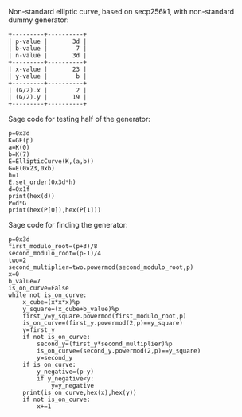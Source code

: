 Non-standard elliptic curve, based on secp256k1, with non-standard dummy generator:
```
+---------+----------+
| p-value |       3d |
| b-value |        7 |
| n-value |       3d |
+---------+----------+
| x-value |       23 |
| y-value |        b |
+---------+----------+
| (G/2).x |        2 |
| (G/2).y |       19 |
+---------+----------+
```
Sage code for testing half of the generator:
```
p=0x3d
K=GF(p)
a=K(0)
b=K(7)
E=EllipticCurve(K,(a,b))
G=E(0x23,0xb)
h=1
E.set_order(0x3d*h)
d=0x1f
print(hex(d))
P=d*G
print(hex(P[0]),hex(P[1]))
```
Sage code for finding the generator:
```
p=0x3d
first_modulo_root=(p+3)/8
second_modulo_root=(p-1)/4
two=2
second_multiplier=two.powermod(second_modulo_root,p)
x=0
b_value=7
is_on_curve=False
while not is_on_curve:
    x_cube=(x*x*x)%p
    y_square=(x_cube+b_value)%p
    first_y=y_square.powermod(first_modulo_root,p)
    is_on_curve=(first_y.powermod(2,p)==y_square)
    y=first_y
    if not is_on_curve:
        second_y=(first_y*second_multiplier)%p
        is_on_curve=(second_y.powermod(2,p)==y_square)
        y=second_y
    if is_on_curve:
        y_negative=(p-y)
        if y_negative<y:
            y=y_negative
    print(is_on_curve,hex(x),hex(y))
    if not is_on_curve:
        x+=1
```
